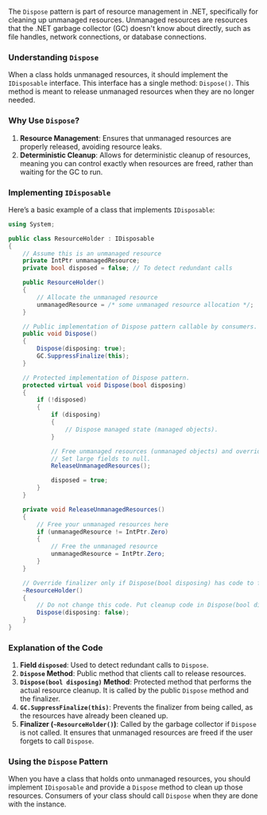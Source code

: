 The `Dispose` pattern is part of resource management in .NET, specifically for cleaning up unmanaged resources. Unmanaged resources are resources that the .NET garbage collector (GC) doesn't know about directly, such as file handles, network connections, or database connections.

### Understanding `Dispose`

When a class holds unmanaged resources, it should implement the `IDisposable` interface. This interface has a single method: `Dispose()`. This method is meant to release unmanaged resources when they are no longer needed.

### Why Use `Dispose`?

1. **Resource Management**: Ensures that unmanaged resources are properly released, avoiding resource leaks.
2. **Deterministic Cleanup**: Allows for deterministic cleanup of resources, meaning you can control exactly when resources are freed, rather than waiting for the GC to run.

### Implementing `IDisposable`

Here’s a basic example of a class that implements `IDisposable`:

```csharp
using System;

public class ResourceHolder : IDisposable
{
    // Assume this is an unmanaged resource
    private IntPtr unmanagedResource;
    private bool disposed = false; // To detect redundant calls

    public ResourceHolder()
    {
        // Allocate the unmanaged resource
        unmanagedResource = /* some unmanaged resource allocation */;
    }

    // Public implementation of Dispose pattern callable by consumers.
    public void Dispose()
    {
        Dispose(disposing: true);
        GC.SuppressFinalize(this);
    }

    // Protected implementation of Dispose pattern.
    protected virtual void Dispose(bool disposing)
    {
        if (!disposed)
        {
            if (disposing)
            {
                // Dispose managed state (managed objects).
            }

            // Free unmanaged resources (unmanaged objects) and override finalizer.
            // Set large fields to null.
            ReleaseUnmanagedResources();

            disposed = true;
        }
    }

    private void ReleaseUnmanagedResources()
    {
        // Free your unmanaged resources here
        if (unmanagedResource != IntPtr.Zero)
        {
            // Free the unmanaged resource
            unmanagedResource = IntPtr.Zero;
        }
    }

    // Override finalizer only if Dispose(bool disposing) has code to free unmanaged resources.
    ~ResourceHolder()
    {
        // Do not change this code. Put cleanup code in Dispose(bool disposing) above.
        Dispose(disposing: false);
    }
}
```

### Explanation of the Code

1. **Field `disposed`**: Used to detect redundant calls to `Dispose`.
2. **`Dispose` Method**: Public method that clients call to release resources.
3. **`Dispose(bool disposing)` Method**: Protected method that performs the actual resource cleanup. It is called by the public `Dispose` method and the finalizer.
4. **`GC.SuppressFinalize(this)`**: Prevents the finalizer from being called, as the resources have already been cleaned up.
5. **Finalizer (`~ResourceHolder()`)**: Called by the garbage collector if `Dispose` is not called. It ensures that unmanaged resources are freed if the user forgets to call `Dispose`.

### Using the `Dispose` Pattern

When you have a class that holds onto unmanaged resources, you should implement `IDisposable` and provide a `Dispose` method to clean up those resources. Consumers of your class should call `Dispose` when they are done with the instance.
